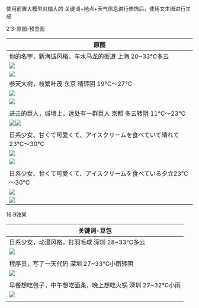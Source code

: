 使用前置大模型对输入的 关键词+地点+天气信息进行修饰后，使用文生图进行生成

2:3-原图-预览图

| 原图                                                                                               |
| ------------------------------------------------------------------------------------------------ |
| 你的名字，新海诚风格，车水马龙的街道 上海 20~33℃多云                                                                   |
| ![](../file/Pasted%20image%2020250521143436.png)                                                 |
| ![](../file/Pasted%20image%2020250521143622.png)                                                 |
| 参天大树，枝繁叶茂 东京 晴转阴 19℃～27℃                                                                         |
| ![](../file/Pasted%20image%2020250521144010.png)                                                 |
| ![](../file/Pasted%20image%2020250521144311.png)                                                 |
|                                                                                                  |
| 进击的巨人，城墙上，远处有一群巨人 京都 多云转阴 11℃～23℃                                                                |
| ![](../file/Pasted%20image%2020250521144333.png)![](../file/Pasted%20image%2020250521144421.png) |
|                                                                                                  |
| 日系少女、甘くて可愛くて、アイスクリームを食べていて晴れて23℃～30℃                                                             |
| ![](../file/Pasted%20image%2020250521145116.png)                                                         |
| ![](../file/Pasted%20image%2020250521145226.png)                                                         |
|                                                                                                  |
| 日系少女、甘くて可愛くて、アイスクリームを食べている夕立23℃～30℃                                                              |
| ![](../file/Pasted%20image%2020250521145556.png)                                                         |
| ![](../file/Pasted%20image%2020250521145649.png)                                                         |






16:9效果

| 关键词-豆包                                           |
| ------------------------------------------------ |
| 日系少女，动漫风格，打羽毛球 深圳 28~33℃多云                       |
| ![](../file/Pasted%20image%2020250521141623.png) |
|                                                  |
| 程序员，写了一天代码 深圳 27~33℃小雨转阴                         |
| ![](../file/Pasted%20image%2020250521141841.png) |
|                                                  |
| 早餐想吃包子，中午想吃面条，晚上想吃火锅 深圳 27~32℃小雨                 |
| ![](../file/Pasted%20image%2020250521142033.png) |
|                                                  |
